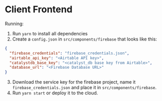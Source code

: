 # Client Frontend

Running:

1. Run `yarn` to install all dependencies
2. Create a `config.json` in `src/components/firebase` that looks like this:

```json
{
  "firebase_credentials": "firebase_credentials.json",
  "airtable_api_key": "<Airtable API key>",
  "catalystdb_base_key": "<catalyst_db base key from Airtable>",
  "database_url": "<Firebase Database URL>"
}
```

3. Download the service key for the firebase project, name it `firebase_credentials.json` and place it in `src/components/firebase`.
4. Run `yarn start` or deploy it to the cloud.

